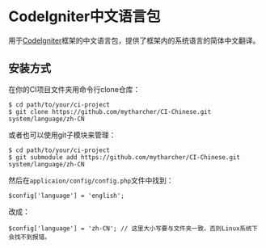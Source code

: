 CodeIgniter中文语言包
===================

用于[CodeIgniter](http://codeigniter.org/)框架的中文语言包，提供了框架内的系统语言的简体中文翻译。

## 安装方式 ##

在你的CI项目文件夹用命令行clone仓库：

    $ cd path/to/your/ci-project
    $ git clone https://github.com/mytharcher/CI-Chinese.git system/language/zh-CN

或者也可以使用git子模块来管理：

    $ cd path/to/your/ci-project
    $ git submodule add https://github.com/mytharcher/CI-Chinese.git system/language/zh-CN

然后在`applicaion/config/config.php`文件中找到：

    $config['language'] = 'english';

改成：

    $config['language'] = 'zh-CN'; // 这里大小写要与文件夹一致，否则Linux系统下会找不到报错。
